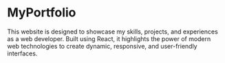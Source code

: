# MyPortfolio
This website is designed to showcase my skills, projects, and experiences as a web developer. Built using React, it highlights the power of modern web technologies to create dynamic, responsive, and user-friendly interfaces.
